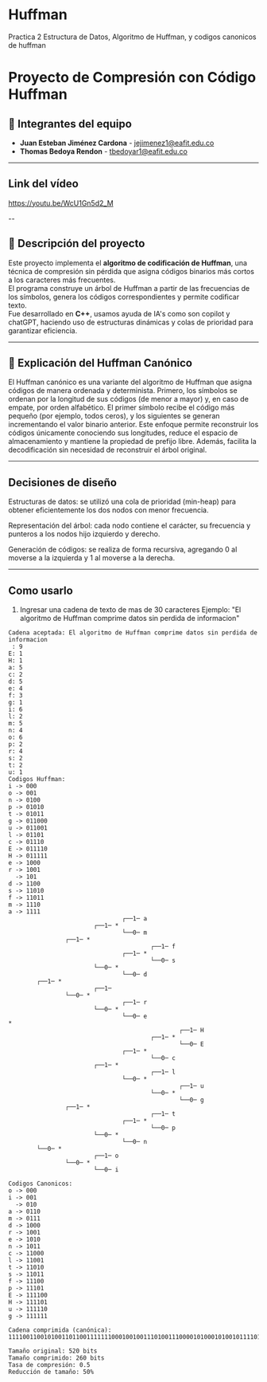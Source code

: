 # Huffman
Practica 2 Estructura de Datos, Algoritmo de Huffman, y codigos canonicos de huffman
# Proyecto de Compresión con Código Huffman

## 👥 Integrantes del equipo
- **Juan Esteban Jiménez Cardona** - jejimenez1@eafit.edu.co
- **Thomas Bedoya Rendon** - tbedoyar1@eafit.edu.co

---

## Link del vídeo

https://youtu.be/WcU1Gn5d2_M

--

## 🧩 Descripción del proyecto
Este proyecto implementa el **algoritmo de codificación de Huffman**, una técnica de compresión sin pérdida que asigna códigos binarios más cortos a los caracteres más frecuentes.  
El programa construye un árbol de Huffman a partir de las frecuencias de los símbolos, genera los códigos correspondientes y permite codificar texto.  
Fue desarrollado en **C++**, usamos ayuda de IA's como son copilot y chatGPT, haciendo uso de estructuras dinámicas y colas de prioridad para garantizar eficiencia.  

---

## 🧠 Explicación del Huffman Canónico

El Huffman canónico es una variante del algoritmo de Huffman que asigna códigos de manera ordenada y determinista.
Primero, los símbolos se ordenan por la longitud de sus códigos (de menor a mayor) y, en caso de empate, por orden alfabético.
El primer símbolo recibe el código más pequeño (por ejemplo, todos ceros), y los siguientes se generan incrementando el valor binario anterior.
Este enfoque permite reconstruir los códigos únicamente conociendo sus longitudes, reduce el espacio de almacenamiento y mantiene la propiedad de prefijo libre.
Además, facilita la decodificación sin necesidad de reconstruir el árbol original.

---

## Decisiones de diseño
Estructuras de datos: se utilizó una cola de prioridad (min-heap) para obtener eficientemente los dos nodos con menor frecuencia.

Representación del árbol: cada nodo contiene el carácter, su frecuencia y punteros a los nodos hijo izquierdo y derecho.

Generación de códigos: se realiza de forma recursiva, agregando 0 al moverse a la izquierda y 1 al moverse a la derecha.

---

## Como usarlo

1. Ingresar una cadena de texto de mas de 30 caracteres
Ejemplo: "El algoritmo de Huffman comprime datos sin perdida de informacion"

```console
Cadena aceptada: El algoritmo de Huffman comprime datos sin perdida de informacion
 : 9
E: 1
H: 1
a: 5
c: 2
d: 5
e: 4
f: 3
g: 1
i: 6
l: 2
m: 5
n: 4
o: 6
p: 2
r: 4
s: 2
t: 2
u: 1
Codigos Huffman:
i -> 000
o -> 001
n -> 0100
p -> 01010
t -> 01011
g -> 011000
u -> 011001
l -> 01101
c -> 01110
E -> 011110
H -> 011111
e -> 1000
r -> 1001
  -> 101
d -> 1100
s -> 11010
f -> 11011
m -> 1110
a -> 1111
                                ┌──1─ a
                        ┌──1─ *
                                └──0─ m
                ┌──1─ *
                                        ┌──1─ f
                                ┌──1─ *
                                        └──0─ s
                        └──0─ *
                                └──0─ d
        ┌──1─ *
                        ┌──1─  
                └──0─ *
                                ┌──1─ r
                        └──0─ *
                                └──0─ e
*
                                                ┌──1─ H
                                        ┌──1─ *
                                                └──0─ E
                                ┌──1─ *
                                        └──0─ c
                        ┌──1─ *
                                        ┌──1─ l
                                └──0─ *
                                                ┌──1─ u
                                        └──0─ *
                                                └──0─ g
                ┌──1─ *
                                        ┌──1─ t
                                ┌──1─ *
                                        └──0─ p
                        └──0─ *
                                └──0─ n
        └──0─ *
                        ┌──1─ o
                └──0─ *
                        └──0─ i

Codigos Canonicos:
o -> 000
i -> 001
  -> 010
a -> 0110
m -> 0111
d -> 1000
r -> 1001
e -> 1010
n -> 1011
c -> 11000
l -> 11001
t -> 11010
s -> 11011
f -> 11100
p -> 11101
E -> 111100
H -> 111101
u -> 111110
g -> 111111

Cadena comprimida (canónica): 11110011001010011011001111111000100100111010011100001010001010010111101111110111001110001110110101101011000000011111101100100101111010010100001101101000011011010110110011011010111011010100110000011000011001010001010010001101111100000100101110110110000010001011

Tamaño original: 520 bits
Tamaño comprimido: 260 bits
Tasa de compresión: 0.5
Reducción de tamaño: 50%
